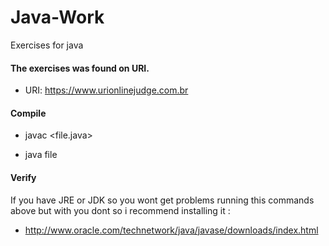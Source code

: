 # Java-Work
Exercises for java

#### The exercises was found on URI.

- URI: https://www.urionlinejudge.com.br

#### Compile 

- javac  <file.java>


- java file
  
 #### Verify 
 
 If you have JRE or JDK so you wont get problems running this commands above but with you dont so i recommend installing it :
 
 - http://www.oracle.com/technetwork/java/javase/downloads/index.html 
